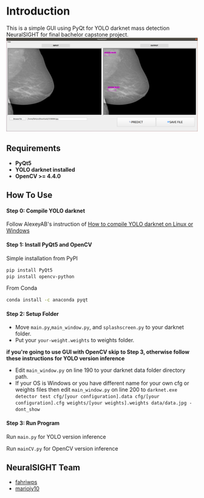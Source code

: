 # Introduction
 This is a simple GUI using PyQt for YOLO darknet mass detection NeuralSIGHT for final bachelor capstone project.
![results](GUI.png)
## Requirements
   - **PyQt5**
   - **YOLO darknet installed**
   - **OpenCV >= 4.4.0**

## How To Use

#### Step 0: Compile YOLO darknet 

Follow AlexeyAB's instruction of [How to compile YOLO darknet on Linux or Windows](https://github.com/AlexeyAB/darknet#how-to-compile-on-linuxmacos-using-cmake)

#### Step 1: Install PyQt5 and OpenCV

Simple installation from PyPI
```bash
pip install PyQt5
pip install opencv-python
```
From Conda
```bash
conda install -c anaconda pyqt
```

#### Step 2: Setup Folder

- Move `main.py`,`main_window.py`, and `splashscreen.py` to your darknet folder.
- Put your `your-weight.weights` to weights folder.

**if you're going to use GUI with OpenCV skip to Step 3, otherwise follow these instructions for YOLO version inference**
- Edit `main_window.py` on line 190 to your darknet data folder directory path.
- If your OS is Windows or you have different name for your own cfg or weights files then edit `main_window.py` on line 200 to `darknet.exe detector test cfg/[your configuration].data cfg/[your configuration].cfg weights/[your weights].weights data/data.jpg -dont_show`

#### Step 3: Run Program
Run `main.py` for YOLO version inference

Run `mainCV.py` for OpenCV version inference 

## NeuralSIGHT Team
* [fahriwps](https://github.com/fahriwps)
* [mariojy10](https://github.com/mariojy10)
